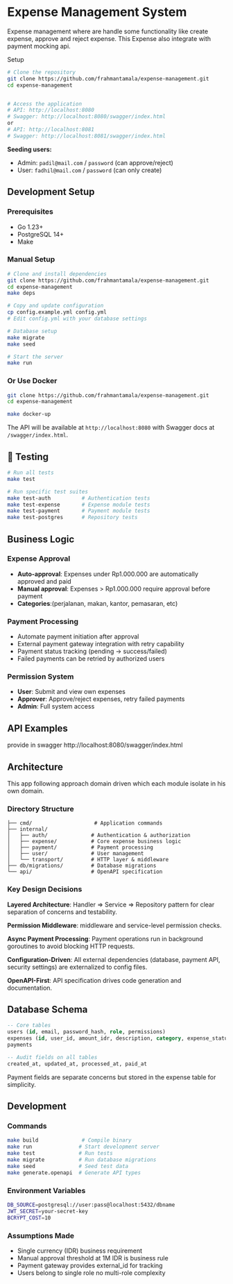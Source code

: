 # Expense Management System

Expense management where are handle some functionality like create expense, approve and reject expense. This Expense also integrate with payment mocking api. 


Setup

```bash
# Clone the repository
git clone https://github.com/frahmantamala/expense-management.git
cd expense-management


# Access the application
# API: http://localhost:8080
# Swagger: http://localhost:8080/swagger/index.html
or
# API: http://localhost:8081
# Swagger: http://localhost:8081/swagger/index.html
```

**Seeding users:**
- Admin: `padil@mail.com` / `password` (can approve/reject)
- User: `fadhil@mail.com` / `password` (can only create)

## Development Setup

### Prerequisites
- Go 1.23+
- PostgreSQL 14+
- Make

### Manual Setup
```bash
# Clone and install dependencies
git clone https://github.com/frahmantamala/expense-management.git
cd expense-management
make deps

# Copy and update configuration
cp config.example.yml config.yml
# Edit config.yml with your database settings

# Database setup
make migrate
make seed

# Start the server
make run
```
### Or Use Docker
```bash
git clone https://github.com/frahmantamala/expense-management.git
cd expense-management

make docker-up
```

The API will be available at `http://localhost:8080` with Swagger docs at `/swagger/index.html`.

## 🧪 Testing
```bash
# Run all tests
make test

# Run specific test suites
make test-auth          # Authentication tests
make test-expense       # Expense module tests
make test-payment       # Payment module tests
make test-postgres      # Repository tests
```

## Business Logic

### Expense Approval
- **Auto-approval**: Expenses under Rp1.000.000 are automatically approved and paid
- **Manual approval**: Expenses > Rp1.000.000 require approval before payment
- **Categories**:(perjalanan, makan, kantor, pemasaran, etc)

### Payment Processing
- Automate payment initiation after approval
- External payment gateway integration with retry capability
- Payment status tracking (pending → success/failed)
- Failed payments can be retried by authorized users

### Permission System
- **User**: Submit and view own expenses
- **Approver**: Approve/reject expenses, retry failed payments
- **Admin**: Full system access

## API Examples
provide in swagger
http://localhost:8080/swagger/index.html

## Architecture
This app following approach domain driven which each module isolate in his own domain.

### Directory Structure
```
├── cmd/                    # Application commands
├── internal/
│   ├── auth/              # Authentication & authorization
│   ├── expense/           # Core expense business logic
│   ├── payment/           # Payment processing
│   ├── user/              # User management
│   └── transport/         # HTTP layer & middleware
├── db/migrations/         # Database migrations
└── api/                   # OpenAPI specification
```

### Key Design Decisions

**Layered Architecture**: Handler => Service => Repository pattern for clear separation of concerns and testability.

**Permission Middleware**: middleware and service-level permission checks.

**Async Payment Processing**: Payment operations run in background goroutines to avoid blocking HTTP requests.

**Configuration-Driven**: All external dependencies (database, payment API, security settings) are externalized to config files.

**OpenAPI-First**: API specification drives code generation and documentation.

## Database Schema

```sql
-- Core tables
users (id, email, password_hash, role, permissions)
expenses (id, user_id, amount_idr, description, category, expense_status)
payments

-- Audit fields on all tables
created_at, updated_at, processed_at, paid_at
```

Payment fields are separate concerns but stored in the expense table for simplicity.

## Development

### Commands
```bash
make build              # Compile binary
make run               # Start development server
make test              # Run tests
make migrate           # Run database migrations
make seed              # Seed test data
make generate.openapi  # Generate API types
```

### Environment Variables
```bash
DB_SOURCE=postgresql://user:pass@localhost:5432/dbname
JWT_SECRET=your-secret-key
BCRYPT_COST=10
```

### Assumptions Made
- Single currency (IDR) business requirement
- Manual approval threshold at 1M IDR is business rule
- Payment gateway provides external_id for tracking
- Users belong to single role no multi-role complexity
